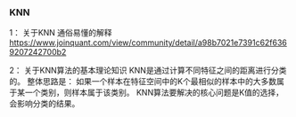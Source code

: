 ### KNN
1： 关于KNN 通俗易懂的解释
https://www.joinquant.com/view/community/detail/a98b7021e7391c62f6369207242700b2

2： 关于KNN算法的基本理论知识
   KNN是通过计算不同特征之间的距离进行分类的。
   整体思路是： 如果一个样本在特征空间中的K个最相似的样本中的大多数属于某一个类别，则样本属于该类别。
   KNN算法要解决的核心问题是K值的选择，会影响分类的结果。
